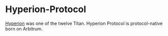 # Hyperion-Protocol

[Hyperion](https://en.wikipedia.org/wiki/Hyperion_(Titan)) was one of the twelve Titan. Hyperion Protocol is protocol-native born on Arbitrum.